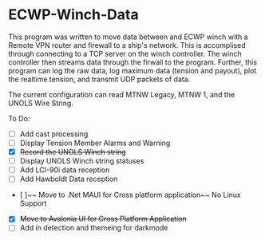 # ECWP-Winch-Data
This program was written to move data between and ECWP winch with a Remote VPN router and firewall to a ship's network. This is accomplised through connecting to a TCP server on the winch controller. The winch controller then streams data through the firwall to the program. Further, this program can log the raw data, log maximum data (tension and payout),  plot the realtime tension, and transmit UDP packets of data.

The current configuration can read MTNW Legacy, MTNW 1, and the UNOLS Wire String.

To Do:
- [ ] Add cast processing
- [ ] Display Tension Member Alarms and Warning
- [x] ~~Record the UNOLS Winch string~~
- [ ] Display UNOLS Winch string statuses
- [ ] Add LCI-90i data reception
- [ ] Add Hawboldt Data reception
- [ ]~~ Move to .Net MAUI for Cross platform application~~ No Linux Support
- [x] ~~Move to Avalonia UI for Cross Platform Application~~
- [ ] Add in detection and themeing for darkmode
